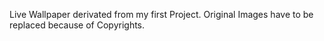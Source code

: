 Live Wallpaper derivated from my first Project.
Original Images have to be replaced because of Copyrights.